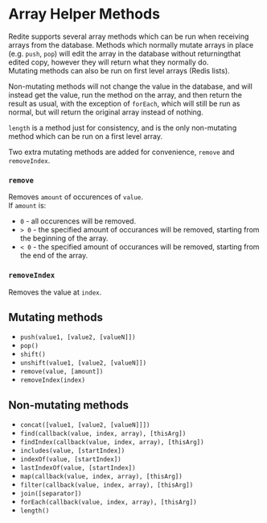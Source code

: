 # Array Helper Methods
Redite supports several array methods which can be run when receiving arrays from the database.
Methods which normally mutate arrays in place (e.g. `push`, `pop`) will edit the array in the 
database without returningthat edited copy, however they will return what they normally do.  
Mutating methods can also be run on first level arrays (Redis lists).

Non-mutating methods will not change the value in the database, and will instead get the value,
run the method on the array, and then return the result as usual, with the exception of `forEach`,
which will still be run as normal, but will return the original array instead of nothing.

`length` is a method just for consistency, and is the only non-mutating method which can be run on a first level array.

Two extra mutating methods are added for convenience, `remove` and `removeIndex`.

### `remove`
Removes `amount` of occurences of `value`.  
If `amount` is:
 - `0` - all occurences will be removed.
 - `> 0` - the specified amount of occurances will be removed, starting from the beginning of the array.
 - `< 0` - the specified amount of occurances will be removed, starting from the end of the array.

### `removeIndex`
Removes the value at `index`.

## Mutating methods
 - `push(value1, [value2, [valueN]])`
 - `pop()`
 - `shift()`
 - `unshift(value1, [value2, [valueN]])`
 - `remove(value, [amount])`
 - `removeIndex(index)`

## Non-mutating methods
 - `concat([value1, [value2, [valueN]]])`
 - `find(callback(value, index, array), [thisArg])`
 - `findIndex(callback(value, index, array), [thisArg])`
 - `includes(value, [startIndex])`
 - `indexOf(value, [startIndex])`
 - `lastIndexOf(value, [startIndex])`
 - `map(callback(value, index, array), [thisArg])`
 - `filter(callback(value, index, array), [thisArg])`
 - `join([separator])`
 - `forEach(callback(value, index, array), [thisArg])`
 - `length()`